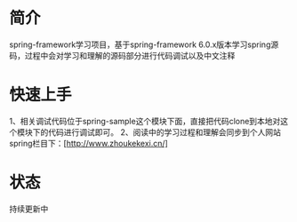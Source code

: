 # 简介
spring-framework学习项目，基于spring-framework 6.0.x版本学习spring源码，过程中会对学习和理解的源码部分进行代码调试以及中文注释
# 快速上手
1、相关调试代码位于spring-sample这个模块下面，直接把代码clone到本地对这个模块下的代码进行调试即可。
2、阅读中的学习过程和理解会同步到个人网站spring栏目下：[http://www.zhoukekexi.cn/]
# 状态
持续更新中
